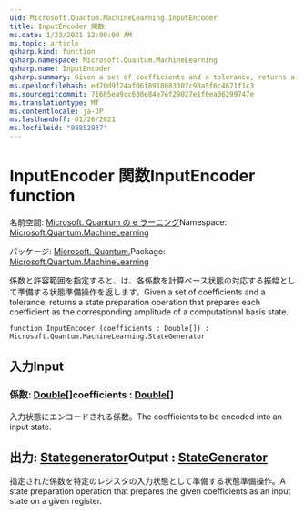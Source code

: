 ```yaml
---
uid: Microsoft.Quantum.MachineLearning.InputEncoder
title: InputEncoder 関数
ms.date: 1/23/2021 12:00:00 AM
ms.topic: article
qsharp.kind: function
qsharp.namespace: Microsoft.Quantum.MachineLearning
qsharp.name: InputEncoder
qsharp.summary: Given a set of coefficients and a tolerance, returns a state preparation operation that prepares each coefficient as the corresponding amplitude of a computational basis state.
ms.openlocfilehash: ed70d9f24af06f8918083307c98a5f6c4671f1c3
ms.sourcegitcommit: 71605ea9cc630e84e7ef29027e1f0ea06299747e
ms.translationtype: MT
ms.contentlocale: ja-JP
ms.lasthandoff: 01/26/2021
ms.locfileid: "98852937"
---
```

# <a name="inputencoder-function"></a><span data-ttu-id="964be-102">InputEncoder 関数</span><span class="sxs-lookup"><span data-stu-id="964be-102">InputEncoder function</span></span>

<span data-ttu-id="964be-103">名前空間: [Microsoft. Quantum の e ラーニング](xref:Microsoft.Quantum.MachineLearning)</span><span class="sxs-lookup"><span data-stu-id="964be-103">Namespace: [Microsoft.Quantum.MachineLearning](xref:Microsoft.Quantum.MachineLearning)</span></span>

<span data-ttu-id="964be-104">パッケージ: [Microsoft. Quantum.](https://nuget.org/packages/Microsoft.Quantum.MachineLearning)</span><span class="sxs-lookup"><span data-stu-id="964be-104">Package: [Microsoft.Quantum.MachineLearning](https://nuget.org/packages/Microsoft.Quantum.MachineLearning)</span></span>


<span data-ttu-id="964be-105">係数と許容範囲を指定すると、は、各係数を計算ベース状態の対応する振幅として準備する状態準備操作を返します。</span><span class="sxs-lookup"><span data-stu-id="964be-105">Given a set of coefficients and a tolerance, returns a state preparation operation that prepares each coefficient as the corresponding amplitude of a computational basis state.</span></span>

```qsharp
function InputEncoder (coefficients : Double[]) : Microsoft.Quantum.MachineLearning.StateGenerator
```


## <a name="input"></a><span data-ttu-id="964be-106">入力</span><span class="sxs-lookup"><span data-stu-id="964be-106">Input</span></span>

### <a name="coefficients--double"></a><span data-ttu-id="964be-107">係数: [Double](xref:microsoft.quantum.lang-ref.double)[]</span><span class="sxs-lookup"><span data-stu-id="964be-107">coefficients : [Double](xref:microsoft.quantum.lang-ref.double)[]</span></span>

<span data-ttu-id="964be-108">入力状態にエンコードされる係数。</span><span class="sxs-lookup"><span data-stu-id="964be-108">The coefficients to be encoded into an input state.</span></span>



## <a name="output--stategenerator"></a><span data-ttu-id="964be-109">出力: [Stategenerator](xref:Microsoft.Quantum.MachineLearning.StateGenerator)</span><span class="sxs-lookup"><span data-stu-id="964be-109">Output : [StateGenerator](xref:Microsoft.Quantum.MachineLearning.StateGenerator)</span></span>

<span data-ttu-id="964be-110">指定された係数を特定のレジスタの入力状態として準備する状態準備操作。</span><span class="sxs-lookup"><span data-stu-id="964be-110">A state preparation operation that prepares the given coefficients as an input state on a given register.</span></span>